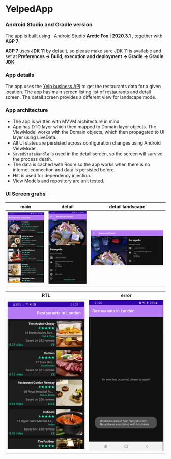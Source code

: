 # YelpedApp


### Android Studio and Gradle version
The app is built using :
Android Studio **Arctic Fox | 2020.3.1** , together with **AGP 7**.

**AGP 7** uses **JDK 11** by default, so please make sure JDK 11 is available and set at
**Preferences -> Build, execution and deployment -> Gradle -> Gradle JDK**

### App details
The app uses the [Yelp business API](https://www.yelp.com/developers/documentation/v3/business_search) to get the restaurants data for a given location.
The app has main screen listing list of restaurants and detail screen. The detail screen provides a different view for landscape mode.

### App architecture

- The app is written with MVVM architecture in mind.
- App has DTO layer which then mapped to Domain layer objects. The ViewModel works with the Domain objects, which then propagated to UI layer using LiveData.
- All UI states are persisted across configuration changes using Android ViewModel.
- `SavedStateHandle` is used in the detail screen, so the screen will survive the process death.
- The data is cached with Room so the app works when there is no internet connection and data is persisted before.
- Hilt is used for dependency injection.
- View Models and repository are unit tested.

### UI Screen grabs

|main | detail | detail landscape
|------|------|------|
|![](assets/main.png)|![](assets/detail.png)|![](assets/detail_land.png)|


|RTL | error |
|------|------|
|![](assets/main_rtl.png)|![](assets/error.png)|
